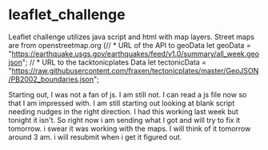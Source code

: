# leaflet_challenge

Leaflet challenge utilizes java script and html with map layers.  Street maps are from openstreetmap.org (// * URL of the API to geoData
let geoData = "https://earthquake.usgs.gov/earthquakes/feed/v1.0/summary/all_week.geojson";
// * URL to the tacktonicplates Data
let tectonicData = "https://raw.githubusercontent.com/fraxen/tectonicplates/master/GeoJSON/PB2002_boundaries.json";

Starting out, I was not a fan of js.  I am still not.  I can read a js file now so that I am impressed with.  I am still starting out looking at blank script needing nudges in the right direction.  I had this working last week but tonight it isn't.  So right now i am sending what I got and will try to fix it tomorrow.  i swear it was working with the maps. I will think of it tomorrow around 3 am.  i will resubmit when i get it figured out.  
